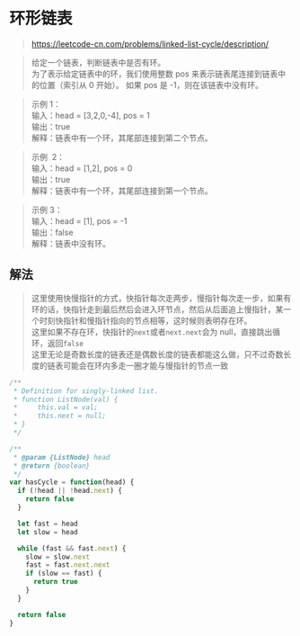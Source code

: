 # 环形链表

> https://leetcode-cn.com/problems/linked-list-cycle/description/

> 给定一个链表，判断链表中是否有环。  
> 为了表示给定链表中的环，我们使用整数 pos 来表示链表尾连接到链表中的位置（索引从 0 开始）。 如果 pos 是 -1，则在该链表中没有环。

> 示例 1：  
> 输入：head = [3,2,0,-4], pos = 1  
> 输出：true  
> 解释：链表中有一个环，其尾部连接到第二个节点。

> 示例  2：  
> 输入：head = [1,2], pos = 0  
> 输出：true  
> 解释：链表中有一个环，其尾部连接到第一个节点。

> 示例 3：  
> 输入：head = [1], pos = -1  
> 输出：false  
> 解释：链表中没有环。

## 解法

> 这里使用快慢指针的方式，快指针每次走两步，慢指针每次走一步，如果有环的话，快指针走到最后然后会进入环节点，然后从后面追上慢指针，某一个时刻快指针和慢指针指向的节点相等，这时候则表明存在环。  
> 这里如果不存在环，快指针的`next`或者`next.next`会为 null，直接跳出循环，返回`false`  
> 这里无论是奇数长度的链表还是偶数长度的链表都能这么做，只不过奇数长度的链表可能会在环内多走一圈才能与慢指针的节点一致

```javascript
/**
 * Definition for singly-linked list.
 * function ListNode(val) {
 *     this.val = val;
 *     this.next = null;
 * }
 */

/**
 * @param {ListNode} head
 * @return {boolean}
 */
var hasCycle = function(head) {
  if (!head || !head.next) {
    return false
  }

  let fast = head
  let slow = head

  while (fast && fast.next) {
    slow = slow.next
    fast = fast.next.next
    if (slow == fast) {
      return true
    }
  }

  return false
}
```
